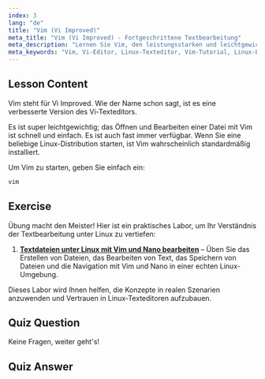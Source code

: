 ```yaml
---
index: 3
lang: "de"
title: "Vim (Vi Improved)"
meta_title: "Vim (Vi Improved) - Fortgeschrittene Textbearbeitung"
meta_description: "Lernen Sie Vim, den leistungsstarken und leichtgewichtigen Vi-verbesserten Texteditor für Linux. Verstehen Sie die grundlegende Verwendung und warum Vim für Linux-Benutzer unerlässlich ist."
meta_keywords: "Vim, Vi-Editor, Linux-Texteditor, Vim-Tutorial, Linux-Befehle, Linux für Anfänger, Vim-Anleitung"
---
```


## Lesson Content

Vim steht für Vi Improved. Wie der Name schon sagt, ist es eine verbesserte Version des Vi-Texteditors.

Es ist super leichtgewichtig; das Öffnen und Bearbeiten einer Datei mit Vim ist schnell und einfach. Es ist auch fast immer verfügbar. Wenn Sie eine beliebige Linux-Distribution starten, ist Vim wahrscheinlich standardmäßig installiert.

Um Vim zu starten, geben Sie einfach ein:

```bash
vim
```

## Exercise

Übung macht den Meister! Hier ist ein praktisches Labor, um Ihr Verständnis der Textbearbeitung unter Linux zu vertiefen:

1. **[Textdateien unter Linux mit Vim und Nano bearbeiten](https://labex.io/de/labs/comptia-edit-text-files-in-linux-with-vim-and-nano-591076)** – Üben Sie das Erstellen von Dateien, das Bearbeiten von Text, das Speichern von Dateien und die Navigation mit Vim und Nano in einer echten Linux-Umgebung.

Dieses Labor wird Ihnen helfen, die Konzepte in realen Szenarien anzuwenden und Vertrauen in Linux-Texteditoren aufzubauen.

## Quiz Question

Keine Fragen, weiter geht's!

## Quiz Answer
